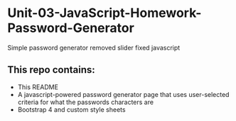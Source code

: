 # Unit-03-JavaScript-Homework-Password-Generator
Simple password generator
removed slider
fixed javascript 



## This repo contains:
* This README
* A javascript-powered password generator page that uses user-selected criteria for what the passwords characters are
* Bootstrap 4 and custom style sheets

